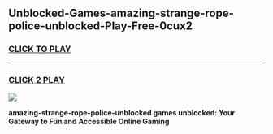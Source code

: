 
## Unblocked-Games-amazing-strange-rope-police-unblocked-Play-Free-0cux2
<h3>
<a href="https://premium76.site?title=amazing-strange-rope-police-unblocked&ref=20M">CLICK TO PLAY</a></h3>
<hr>

<h3>
<a href="https://premium76.site?title=amazing-strange-rope-police-unblocked&ref=20M">CLICK 2 PLAY</a>
  
</h3>

<a href="https://premium76.site?title=amazing-strange-rope-police-unblocked&ref=19M"><img src="https://clearcache.store/games.png"></a>


**amazing-strange-rope-police-unblocked games unblocked: Your Gateway to Fun and Accessible Online Gaming**
